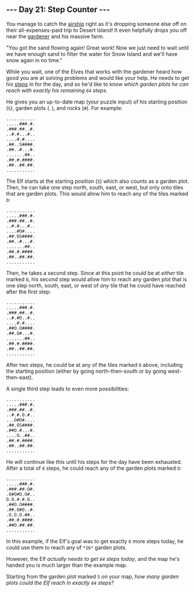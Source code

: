 ## --- Day 21: Step Counter ---

You manage to catch the [airship][1] right as it's dropping someone else off on
their all-expenses-paid trip to Desert Island! It even helpfully drops you off
near the [gardener][2] and his massive farm.

"You got the sand flowing again! Great work! Now we just need to wait until we
have enough sand to filter the water for Snow Island and we'll have snow again
in no time."

While you wait, one of the Elves that works with the gardener heard how good you
are at solving problems and would like your help. He needs to get his [steps][3]
in for the day, and so he'd like to know *which garden plots he can reach with
exactly his remaining `64` steps*.

He gives you an up-to-date map (your puzzle input) of his starting position
(`S`), garden plots (`.`), and rocks (`#`). For example:

```
...........
.....###.#.
.###.##..#.
..#.#...#..
....#.#....
.##..S####.
.##..#...#.
.......##..
.##.#.####.
.##..##.##.
...........

```

The Elf starts at the starting position (`S`) which also counts as a garden
plot. Then, he can take one step north, south, east, or west, but only onto
tiles that are garden plots. This would allow him to reach any of the tiles
marked `O`:

```
...........
.....###.#.
.###.##..#.
..#.#...#..
....#O#....
.##.OS####.
.##..#...#.
.......##..
.##.#.####.
.##..##.##.
...........

```

Then, he takes a second step. Since at this point he could be at *either* tile
marked `O`, his second step would allow him to reach any garden plot that is one
step north, south, east, or west of *any* tile that he could have reached after
the first step:

```
...........
.....###.#.
.###.##..#.
..#.#O..#..
....#.#....
.##O.O####.
.##.O#...#.
.......##..
.##.#.####.
.##..##.##.
...........

```

After two steps, he could be at any of the tiles marked `O` above, including the
starting position (either by going north-then-south or by going west-then-east).

A single third step leads to even more possibilities:

```
...........
.....###.#.
.###.##..#.
..#.#.O.#..
...O#O#....
.##.OS####.
.##O.#...#.
....O..##..
.##.#.####.
.##..##.##.
...........

```

He will continue like this until his steps for the day have been exhausted.
After a total of `6` steps, he could reach any of the garden plots marked `O`:

```
...........
.....###.#.
.###.##.O#.
.O#O#O.O#..
O.O.#.#.O..
.##O.O####.
.##.O#O..#.
.O.O.O.##..
.##.#.####.
.##O.##.##.
...........

```

In this example, if the Elf's goal was to get exactly `6` more steps today, he
could use them to reach any of `*16*` garden plots.

However, the Elf *actually needs to get `64` steps today*, and the map he's
handed you is much larger than the example map.

Starting from the garden plot marked `S` on your map, *how many garden plots
could the Elf reach in exactly `64` steps?*

[1]: 7
[2]: 5
[3]: https://en.wikipedia.org/wiki/Pedometer
